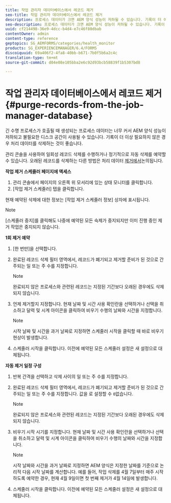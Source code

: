 ```yaml
---
title: 작업 관리자 데이터베이스에서 레코드 제거
seo-title: 작업 관리자 데이터베이스에서 레코드 제거
description: 프로세스 데이터가 크면 AEM 양식 성능이 저하될 수 있습니다. 기록이 더 이상 필요하지 않은 경우 처리 데이터를 삭제하는 것이 좋습니다.
seo-description: 프로세스 데이터가 크면 AEM 양식 성능이 저하될 수 있습니다. 기록이 더 이상 필요하지 않은 경우 처리 데이터를 삭제하는 것이 좋습니다.
uuid: cf214498-36e9-4dcc-b4d4-e7c46f80dbab
contentOwner: admin
content-type: reference
geptopics: SG_AEMFORMS/categories/health_monitor
products: SG_EXPERIENCEMANAGER/6.4/FORMS
discoiquuid: 69a406f2-4fa8-40bb-b671-7b0f5b6a2c4c
translation-type: tm+mt
source-git-commit: d04e08e105bba2e6c92d93bcb58839f1b5307bd8

---
```



# 작업 관리자 데이터베이스에서 레코드 제거 {#purge-records-from-the-job-manager-database}

긴 수명 프로세스가 호출될 때 생성되는 프로세스 데이터는 너무 커서 AEM 양식 성능이 저하되고 불필요한 디스크 공간이 사용될 수 있습니다. 기록이 더 이상 필요하지 않은 경우 처리 데이터를 삭제하는 것이 좋습니다.

관리 콘솔을 사용하여 일회성 레코드 삭제를 수행하거나 정기적으로 자동 삭제를 예약할 수 있습니다. 오래된 레코드를 삭제하는 다른 방법은 처리 데이터 [제거에서](/help/forms/using/admin-help/purging-process-data.md#purging-process-data)논의됩니다.

**작업 제거 스케줄러 페이지에 액세스**

1. 관리 콘솔에서 페이지의 오른쪽 위 모서리에 있는 상태 모니터를 클릭합니다.
1. [작업 제거 스케줄러] 탭을 클릭합니다.

현재 예약된 삭제에 대한 정보는 [작업 제거 스케줄러 정보] 상자에 표시됩니다.

>[!NOTE]
>
>[스케줄러 중지]를 클릭해도 나중에 예약된 모든 숙제가 중지되지만 이미 진행 중인 제거 작업은 중지되지 않습니다.

**1회 제거 예약**

1. [한 번만]을 선택합니다.
1. 완료된 레코드 삭제 필터 영역에서, 레코드가 폐기되고 제거할 준비가 된 것으로 간주되는 일 또는 주 수를 지정합니다.

   >[!NOTE]
   >
   >완료되지 않은 프로세스와 관련된 레코드는 지정된 기간보다 오래된 경우에도 삭제되지 않습니다.

1. 언제 제거할지 지정합니다. 현재 날짜 및 시간 사용 확인란을 선택하거나 선택을 취소하고 달력 및 시계 아이콘을 클릭하여 비우기 수행의 날짜와 시간을 지정합니다.

   >[!NOTE]
   >
   >시작 날짜 및 시간을 과거 날짜로 지정하면 스케줄러 시작을 클릭할 때 바로 비우기 현상이 발생합니다.

1. 스케줄러 시작을 클릭합니다. 이전에 예약된 모든 스케줄러 설정은 새 설정으로 대체됩니다.

**자동 제거 일정 구성**

1. 반복 간격을 선택하고 삭제 사이의 일 또는 주 수를 지정합니다.
1. 완료된 레코드 삭제 필터 영역에서, 레코드가 폐기되고 제거할 준비가 된 것으로 간주되는 일 또는 주 수를 지정합니다. 값을 로 설정할 수 `0`없습니다.

   >[!NOTE]
   >
   >완료되지 않은 프로세스와 관련된 레코드는 지정된 기간보다 오래된 경우에도 삭제되지 않습니다.

1. 비우기 시작 시기를 지정합니다. 현재 날짜 및 시간 사용 확인란을 선택하거나 선택을 취소하고 달력 및 시계 아이콘을 클릭하여 비우기 수행의 날짜와 시간을 지정합니다.

   >[!NOTE]
   >
   >시작 날짜와 시간을 과거 날짜로 지정하면 AEM 양식은 지정한 날짜를 기준으로 논리적 다음 시작 날짜를 계산합니다. 예를 들어, 작업 삭제를 4월 7일부터 매주 시작하도록 예약한 경우, 현재 4월 9일이면 첫 번째 제거가 4월 14일에 발생합니다.

1. 스케줄러 시작을 클릭합니다. 이전에 예약된 모든 스케줄러 설정은 새 설정으로 대체됩니다.

